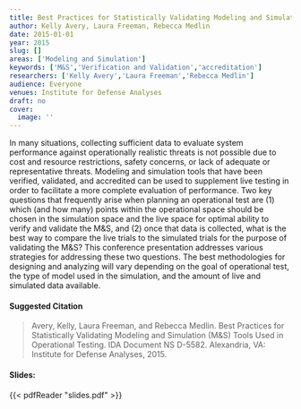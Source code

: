 ```yaml
---
title: Best Practices for Statistically Validating Modeling and Simulation (M&S) Tools Used in Operational Testing
author: Kelly Avery, Laura Freeman, Rebecca Medlin
date: 2015-01-01
year: 2015
slug: []
areas: ['Modeling and Simulation']
keywords: ['M&S','Verification and Validation','accreditation']
researchers: ['Kelly Avery','Laura Freeman','Rebecca Medlin']
audience: Everyone
venues: Institute for Defense Analyses
draft: no
cover:
  image: ''
---
```




In many situations, collecting sufficient data to evaluate system performance against operationally realistic threats is not possible due to cost and resource restrictions, safety concerns, or lack of adequate or representative threats. Modeling and simulation tools that have been verified, validated, and accredited can be used to supplement live testing in order to facilitate a more complete evaluation of performance. Two key questions that frequently arise when planning an operational test are (1) which (and how many) points within the operational space should be chosen in the simulation space and the live space for optimal ability to verify and validate the M&S, and (2) once that data is collected, what is the best way to compare the live trials to the simulated trials for the purpose of validating the M&S? This conference presentation addresses various strategies for addressing these two questions. The best methodologies for designing and analyzing will vary depending on the goal of operational test, the type of model used in the simulation, and the amount of live and simulated data available.

#### Suggested Citation
> Avery, Kelly, Laura Freeman, and Rebecca Medlin. Best Practices for Statistically Validating Modeling and Simulation (M&S) Tools Used in Operational Testing. IDA Document NS D-5582. Alexandria, VA: Institute for Defense Analyses, 2015.

#### Slides: 
{{< pdfReader "slides.pdf" >}}




